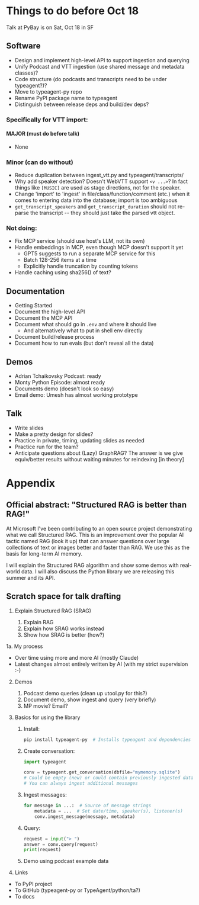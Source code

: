 # Things to do before Oct 18

Talk at PyBay is on Sat, Oct 18 in SF

## Software

- Design and implement high-level API to support ingestion and querying
- Unify Podcast and VTT ingestion (use shared message and metadata classes)?
- Code structure (do podcasts and transcripts need to be under typeagent?)?
- Move to typeagent-py repo
- Rename PyPI package name to typeagent
- Distinguish between release deps and build/dev deps?

### Specifically for VTT import:

#### MAJOR (must do before talk)

- None

### Minor (can do without)

- Reduce duplication between ingest_vtt.py and typeagent/transcripts/
- Why add speaker detection? Doesn't WebVTT support `<v ...>`? In fact things like `[MUSIC]` are used as stage directions, not for the speaker.
- Change 'import' to 'ingest' in file/class/function/comment (etc.) when it comes to entering data into the database; import is too ambiguous
- `get_transcript_speakers` and `get_transcript_duration` should not re-parse the transcript -- they should just take the parsed vtt object.

### Not doing:

- Fix MCP service (should use host's LLM, not its own)
- Handle embeddings in MCP, even though MCP doesn't support it yet
  - GPT5 suggests to run a separate MCP service for this
  - Batch 128-256 items at a time
  - Explicitly handle truncation by counting tokens
- Handle caching using sha256() of text?

## Documentation

- Getting Started
- Document the high-level API
- Document the MCP API
- Document what should go in `.env` and where it should live
  - And alternatively what to put in shell env directly
- Document build/release process
- Document how to run evals (but don't reveal all the data)

## Demos

- Adrian Tchaikovsky Podcast: ready
- Monty Python Episode: almost ready
- Documents demo (doesn't look so easy)
- Email demo: Umesh has almost working prototype

## Talk

- Write slides
- Make a pretty design for slides?
- Practice in private, timing, updating slides as needed
- Practice run for the team?
- Anticipate questions about (Lazy) GraphRAG?
  The answer is we give equiv/better results without waiting minutes for
  reindexing [in theory]


# Appendix

## Official abstract: "Structured RAG is better than RAG!"

At Microsoft I've been contributing to an open source project
demonstrating what we call Structured RAG.
This is an improvement over the popular AI tactic named RAG (look it up)
that can answer questions over large collections of text or images
better and faster than RAG. We use this as the basis for long-term AI
memory.

I will explain the Structured RAG algorithm and show some demos with
real-world data. I will also discuss the Python library we are releasing
this summer and its API.

## Scratch space for talk drafting

1. Explain Structured RAG (SRAG)

   1. Explain RAG
   2. Explain how SRAG works instead
   3. Show how SRAG is better (how?)

1a. My process
  - Over time using more and more AI (mostly Claude)
  - Latest changes almost entirely written by AI (with my strict supervision :-)

2. Demos

   1. Podcast demo queries (clean up utool.py for this?)
   2. Document demo, show ingest and query (very briefly)
   3. MP movie? Email?

3. Basics for using the library
   1. Install:
      ```sh
      pip install typeagent-py  # Installs typeagent and dependencies
      ```
   2. Create conversation:
      ```py
      import typeagent

      conv = typeagent.get_conversation(dbfile="mymemory.sqlite")
      # Could be empty (new) or could contain previously ingested data
      # You can always ingest additional messages
      ```
   3. Ingest messages:
      ```py
      for message in ...:  # Source of message strings
          metadata = ...  # Set date/time, speaker(s), listener(s)
          conv.ingest_message(message, metadata)
      ```
   4. Query:
      ```py
      request = input("> ")
      answer = conv.query(request)
      print(request)
      ```
   5. Demo using podcast example data

4. Links

- To PyPI project
- To GitHub (typeagent-py or TypeAgent/python/ta?)
- To docs

